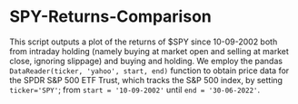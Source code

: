 # SPY-Returns-Comparison
This script outputs a plot of the returns of $SPY since 10-09-2002 both from intraday holding (namely buying at market open and selling at market close, 
ignoring slippage) and buying and holding. We employ the pandas `DataReader(ticker, 'yahoo', start, end)` function to obtain price data for the SPDR S&P 500 ETF Trust, which tracks the S&P 500 
index, by setting `ticker='SPY'`; from `start = '10-09-2002'` until `end = '30-06-2022'`.
